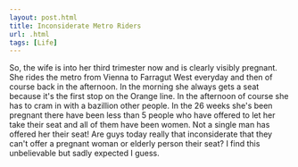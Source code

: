 ```yaml
---
layout: post.html
title: Inconsiderate Metro Riders
url: .html
tags: [Life]
---
```

So, the wife is into her third trimester now and is clearly visibly pregnant. She rides the metro from Vienna to Farragut West everyday and then of course back in the afternoon. In the morning she always gets a seat because it's the first stop on the Orange line. In the afternoon of course she has to cram in with a bazillion other people. In the 26 weeks she's been pregnant there have been less than 5 people who have offered to let her take their seat and all of them have been women. Not a single man has offered her their seat! Are guys today really that inconsiderate that they can't offer a pregnant woman or elderly person their seat? I find this unbelievable but sadly expected I guess. 
